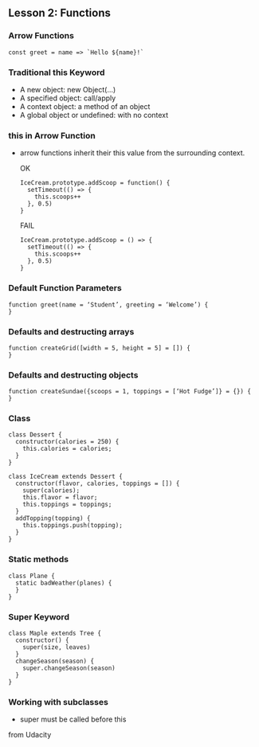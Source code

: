 ## Lesson 2: Functions

### Arrow Functions
```
const greet = name => `Hello ${name}!`
```

### Traditional this Keyword
- A new object: new Object(...)
- A specified object: call/apply
- A context object: a method of an object
- A global object or undefined: with no context

### this in Arrow Function
- arrow functions inherit their this value from the surrounding context.

  OK
  ```
  IceCream.prototype.addScoop = function() {
    setTimeout(() => {
      this.scoops++
    }, 0.5)
  }
  ```

  FAIL
  ```
  IceCream.prototype.addScoop = () => {
    setTimeout(() => {
      this.scoops++
    }, 0.5)
  }
  ```

### Default Function Parameters
```
function greet(name = ‘Student’, greeting = ‘Welcome’) {
}
```

### Defaults and destructing arrays
```
function createGrid([width = 5, height = 5] = []) {
}
```

### Defaults and destructing objects
```
function createSundae({scoops = 1, toppings = [‘Hot Fudge’]} = {}) {
}
```

### Class
```
class Dessert {
  constructor(calories = 250) {
    this.calories = calories;
  }
}

class IceCream extends Dessert {
  constructor(flavor, calories, toppings = []) {
    super(calories);
    this.flavor = flavor;
    this.toppings = toppings;
  }
  addTopping(topping) {
    this.toppings.push(topping);
  }
}
```

### Static methods
```
class Plane {
  static badWeather(planes) {
  }
}
```

### Super Keyword
```
class Maple extends Tree {
  constructor() {
    super(size, leaves)
  }
  changeSeason(season) {
    super.changeSeason(season)
  }
}
```

### Working with subclasses
- super must be called before this

from Udacity
